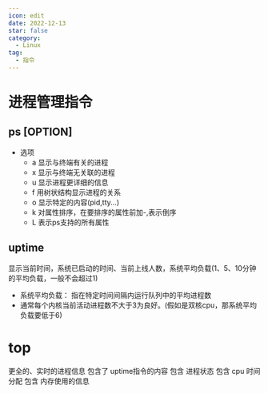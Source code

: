 ```yaml
---
icon: edit
date: 2022-12-13
star: false
category:
  - Linux
tag:
  - 指令
---
```

# 进程管理指令
## ps [OPTION]
* 选项
  * a 显示与终端有关的进程
  * x 显示与终端无关联的进程
  * u 显示进程更详细的信息
  * f 用树状结构显示进程的关系
  * o 显示特定的内容(pid,tty...)
  * k 对属性排序，在要排序的属性前加-,表示倒序
  * L 表示ps支持的所有属性
  
## uptime
显示当前时间，系统已启动的时间、当前上线人数，系统平均负载(1、5、10分钟的平均负载，一般不会超过1)
* 系统平均负载：
  指在特定时间间隔内运行队列中的平均进程数
* 通常每个内核当前活动进程数不大于3为良好。(假如是双核cpu，那系统平均负载要低于6)

# top
更全的、实时的进程信息
包含了 uptime指令的内容
包含 进程状态
包含 cpu 时间分配
包含 内存使用的信息
